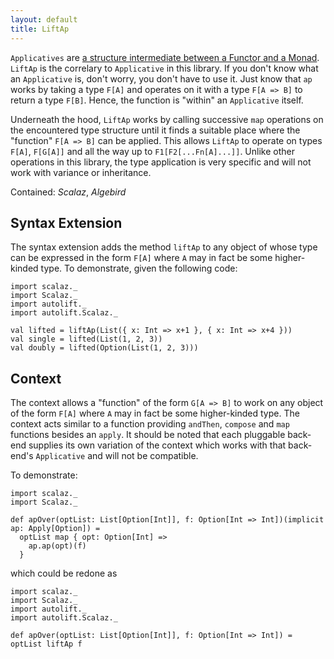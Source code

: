 ```yaml
---
layout: default
title: LiftAp
---
```


`Applicatives` are [a structure intermediate between a Functor and a Monad](https://hackage.haskell.org/package/base-4.8.0.0/docs/Control-Applicative.html). `LiftAp` is the correlary to `Applicative` in this library. If you don't know what an `Applicative` is, don't worry, you don't have to use it. Just know that `ap` works by taking a type `F[A]` and operates on it with a type `F[A => B]` to return a type `F[B]`. Hence, the function is "within" an `Applicative` itself.

Underneath the hood, `LiftAp` works by calling successive `map` operations on the encountered type structure until it finds a suitable place where the "function" `F[A => B]` can be applied. This allows `LiftAp` to operate on types `F[A]`, `F[G[A]]` and all the way up to `F1[F2[...Fn[A]...]]`. Unlike other operations in this library, the type application is very specific and will not work with variance or inheritance.

Contained: *Scalaz*, *Algebird*

## Syntax Extension

The syntax extension adds the method `liftAp` to any object of whose type can be expressed in the form `F[A]` where `A` may in fact be some higher-kinded type. To demonstrate, given the following code:

```tut
import scalaz._
import Scalaz._
import autolift._
import autolift.Scalaz._

val lifted = liftAp(List({ x: Int => x+1 }, { x: Int => x+4 }))
val single = lifted(List(1, 2, 3))
val doubly = lifted(Option(List(1, 2, 3)))
```

## Context

The context allows a "function" of the form `G[A => B]` to work on any object of the form `F[A]` where `A` may in fact be some higher-kinded type. The context acts similar to a function providing `andThen`, `compose` and `map` functions besides an `apply`. It should be noted that each pluggable back-end supplies its own variation of the context which works with that back-end's `Applicative` and will not be compatible.

To demonstrate:

```tut
import scalaz._
import Scalaz._

def apOver(optList: List[Option[Int]], f: Option[Int => Int])(implicit ap: Apply[Option]) = 
  optList map { opt: Option[Int] => 
    ap.ap(opt)(f)
  }
```

which could be redone as

```tut
import scalaz._
import Scalaz._
import autolift._
import autolift.Scalaz._

def apOver(optList: List[Option[Int]], f: Option[Int => Int]) = optList liftAp f
```